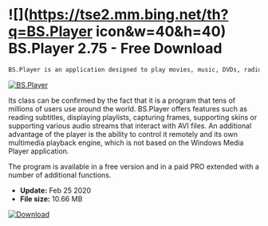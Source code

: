 # ![](https://tse2.mm.bing.net/th?q=BS.Player icon&w=40&h=40) BS.Player 2.75 - Free Download

```sh
BS.Player is an application designed to play movies, music, DVDs, radio and television streams, podcasts and other multimedia materials.
```
[![BS.Player](https://gallery.dpcdn.pl/imgc/Tools/2023/g_-_420x350_1.5_-_x20110216123407_00.jpg)](https://softexe.net/win/multimedia/audio-video-players/bs.player:addg.html)

Its class can be confirmed by the fact that it is a program that tens of millions of users use around the world. BS.Player offers features such as reading subtitles, displaying playlists, capturing frames, supporting skins or supporting various audio streams that interact with AVI files. An additional advantage of the player is the ability to control it remotely and its own multimedia playback engine, which is not based on the Windows Media Player application.
 
 The program is available in a free version and in a paid PRO extended with a number of additional functions.


- **Update:** Feb 25 2020
- **File size:** 10.66 MB

[![Download](https://cdn.softexe.net/static/img/download.png)](https://softexe.net/win/multimedia/audio-video-players/bs.player:addg.html)

